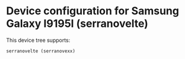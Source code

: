 Device configuration for Samsung Galaxy I9195I (serranovelte)
==============================
This device tree supports:

    serranovelte (serranovexx)

